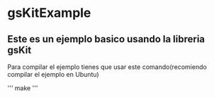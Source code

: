 # gsKitExample

## Este es un ejemplo basico usando la libreria gsKit

Para compilar el ejemplo tienes que usar este comando(recomiendo compilar el ejemplo en Ubuntu)

'''
make
'''
